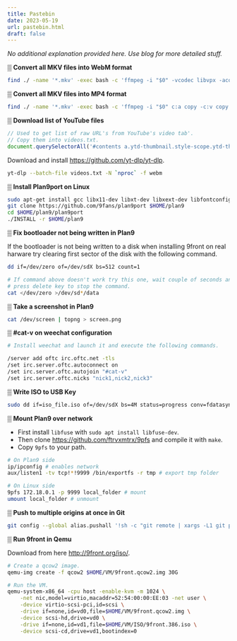 ```yaml
---
title: Pastebin
date: 2023-05-19
url: pastebin.html
draft: false
---
```


*No additional explanation provided here. Use blog for more detailed stuff.*

**▒ Convert all MKV files into WebM format**

```sh
find ./ -name '*.mkv' -exec bash -c 'ffmpeg -i "$0" -vcodec libvpx -acodec libvorbis -cpu-used 5 -threads 8 "${0%%.mp4}.webm"' {} \;
```

**▒ Convert all MKV files into MP4 format**

```sh
find ./ -name '*.mkv' -exec bash -c 'ffmpeg -i "$0" c:a copy -c:v copy -cpu-used 5 -threads 8 "${0%%.mp4}.mp4"' {} \;
```

**▒ Download list of YouTube files**

```js
// Used to get list of raw URL's from YouTube's video tab'.
// Copy them into videos.txt.
document.querySelectorAll('#contents a.ytd-thumbnail.style-scope.ytd-thumbnail').forEach(el => console.log(el.href))
```

Download and install https://github.com/yt-dlp/yt-dlp.

```sh
yt-dlp --batch-file videos.txt -N `nproc` -f webm
```

**▒ Install Plan9port on Linux**

```sh
sudo apt-get install gcc libx11-dev libxt-dev libxext-dev libfontconfig1-dev
git clone https://github.com/9fans/plan9port $HOME/plan9
cd $HOME/plan9/plan9port
./INSTALL -r $HOME/plan9
```

**▒ Fix bootloader not being written in Plan9**

If the bootloader is not being written to a disk when installing 9front on
real harware try clearing first sector of the disk with the following command.

```sh
dd if=/dev/zero of=/dev/sdX bs=512 count=1

# If command above doesn't work try this one, wait couple of seconds and
# press delete key to stop the command.
cat </dev/zero >/dev/sd*/data
```

**▒ Take a screenshot in Plan9**

```sh
cat /dev/screen | topng > screen.png
```

**▒ #cat-v on weechat configuration**

```sh
# Install weechat and launch it and execute the following commands.

/server add oftc irc.oftc.net -tls
/set irc.server.oftc.autoconnect on
/set irc.server.oftc.autojoin "#cat-v"
/set irc.server.oftc.nicks "nick1,nick2,nick3"
```

**▒ Write ISO to USB Key**

```sh
sudo dd if=iso_file.iso of=/dev/sdX bs=4M status=progress conv=fdatasync
```

**▒ Mount Plan9 over network**

- First install `libfuse` with `sudo apt install libfuse-dev`.
- Then clone https://github.com/ftrvxmtrx/9pfs and compile it with `make`.
- Copy `9pfs` to your path.

```sh
# On Plan9 side
ip/ipconfig # enables network
aux/listen1 -tv tcp!*!9999 /bin/exportfs -r tmp # export tmp folder

# On Linux side
9pfs 172.18.0.1 -p 9999 local_folder # mount
umount local_folder # unmount
```

**▒ Push to multiple origins at once in Git**

```sh
git config --global alias.pushall '!sh -c "git remote | xargs -L1 git push --all"'
```

**▒ Run 9front in Qemu**

Download from here http://9front.org/iso/.

```sh
# Create a qcow2 image.
qemu-img create -f qcow2 $HOME/VM/9front.qcow2.img 30G

# Run the VM.
qemu-system-x86_64 -cpu host -enable-kvm -m 1024 \
    -net nic,model=virtio,macaddr=52:54:00:00:EE:03 -net user \
    -device virtio-scsi-pci,id=scsi \
    -drive if=none,id=vd0,file=$HOME/VM/9front.qcow2.img \
    -device scsi-hd,drive=vd0 \
    -drive if=none,id=vd1,file=$HOME/VM/ISO/9front.386.iso \
    -device scsi-cd,drive=vd1,bootindex=0
```
